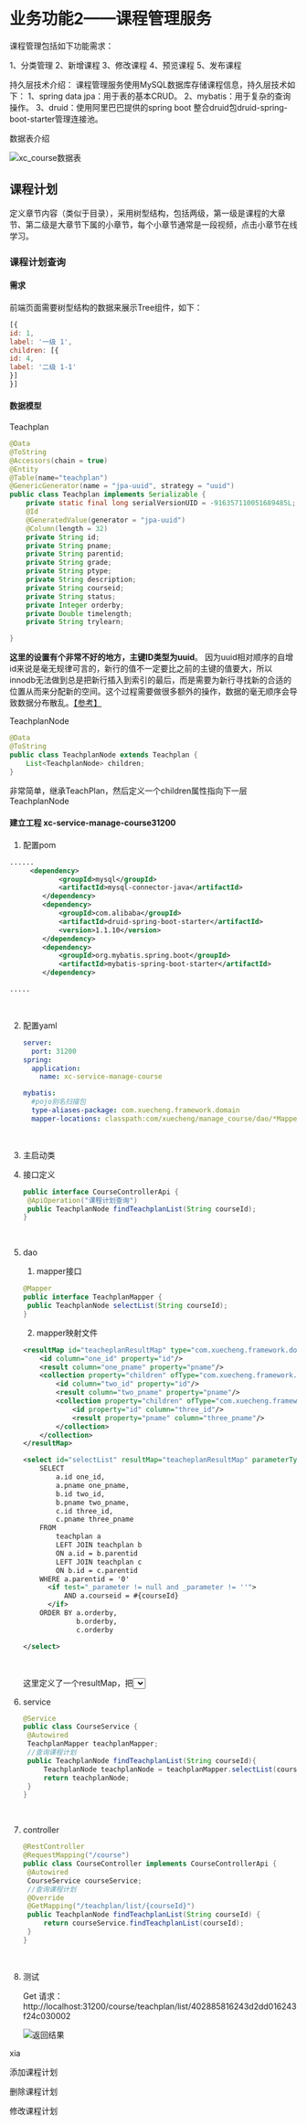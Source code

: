 # 业务功能2——课程管理服务

课程管理包括如下功能需求：

1、分类管理
2、新增课程
3、修改课程
4、预览课程
5、发布课程



持久层技术介绍：
课程管理服务使用MySQL数据库存储课程信息，持久层技术如下：
1、spring data jpa：用于表的基本CRUD。
2、mybatis：用于复杂的查询操作。
3、druid：使用阿里巴巴提供的spring boot 整合druid包druid-spring-boot-starter管理连接池。



数据表介绍

![xc_course数据表](D:\xuecheng-edu\xcEduService\assets\img\course\xc_course模型.png)



## 课程计划

定义章节内容（类似于目录），采用树型结构，包括两级，第一级是课程的大章节、第二级是大章节下属的小章节，每个小章节通常是一段视频，点击小章节在线学习。



### 课程计划查询

#### 需求

前端页面需要树型结构的数据来展示Tree组件，如下：

```javascript
[{
id: 1,
label: '一级 1',
children: [{
id: 4,
label: '二级 1‐1'
}]
}]
```



#### 数据模型

Teachplan

```java
@Data
@ToString
@Accessors(chain = true)
@Entity
@Table(name="teachplan")
@GenericGenerator(name = "jpa-uuid", strategy = "uuid")
public class Teachplan implements Serializable {
    private static final long serialVersionUID = -916357110051689485L;
    @Id
    @GeneratedValue(generator = "jpa-uuid")
    @Column(length = 32)
    private String id;
    private String pname;
    private String parentid;
    private String grade;
    private String ptype;
    private String description;
    private String courseid;
    private String status;
    private Integer orderby;
    private Double timelength;
    private String trylearn;

}
```

**这里的设置有个非常不好的地方，主键ID类型为uuid**。 因为uuid相对顺序的自增id来说是毫无规律可言的，新行的值不一定要比之前的主键的值要大，所以innodb无法做到总是把新行插入到索引的最后，而是需要为新行寻找新的合适的位置从而来分配新的空间。这个过程需要做很多额外的操作，数据的毫无顺序会导致数据分布散乱。[【参考】](<https://www.cnblogs.com/wyq178/p/12548864.html>)



TeachplanNode

```java
@Data
@ToString
public class TeachplanNode extends Teachplan {
	List<TeachplanNode> children;
}
```

非常简单，继承TeachPlan，然后定义一个children属性指向下一层TeachplanNode



#### 建立工程 xc-service-manage-course31200



1.  配置pom

   ```xml
   ......
   		<dependency>
               <groupId>mysql</groupId>
               <artifactId>mysql-connector-java</artifactId>
           </dependency>
           <dependency>
               <groupId>com.alibaba</groupId>
               <artifactId>druid-spring-boot-starter</artifactId>
               <version>1.1.10</version>
           </dependency>
           <dependency>
               <groupId>org.mybatis.spring.boot</groupId>
               <artifactId>mybatis-spring-boot-starter</artifactId>
           </dependency>

   .....
   ```

   ​

2. 配置yaml

   ```yaml
   server:
     port: 31200
   spring:
     application:
       name: xc-service-manage-course

   mybatis:
     #pojo别名扫描包
     type-aliases-package: com.xuecheng.framework.domain
     mapper-locations: classpath:com/xuecheng/manage_course/dao/*Mapper.xml

   ```

   ​

3. 主启动类

4. 接口定义

   ```java
   public interface CourseControllerApi {
   	@ApiOperation("课程计划查询")
   	public TeachplanNode findTeachplanList(String courseId);
   }
   ```

   ​

5. dao

   1)  mapper接口

   ```java
   @Mapper
   public interface TeachplanMapper {
   	public TeachplanNode selectList(String courseId);
   }
   ```

   2) mapper映射文件

   ```xml
   <resultMap id="teacheplanResultMap" type="com.xuecheng.framework.domain.course.ext.TeachplanNode">
       <id column="one_id" property="id"/>
       <result column="one_pname" property="pname"/>
       <collection property="children" ofType="com.xuecheng.framework.domain.course.ext.TeachplanNode">
           <id column="two_id" property="id"/>
           <result column="two_pname" property="pname"/>
           <collection property="children" ofType="com.xuecheng.framework.domain.course.ext.TeachplanNode">
               <id property="id" column="three_id"/>
               <result property="pname" column="three_pname"/>
           </collection>
       </collection>
   </resultMap>

   <select id="selectList" resultMap="teacheplanResultMap" parameterType="java.lang.String">
       SELECT
           a.id one_id,
           a.pname one_pname,
           b.id two_id,
           b.pname two_pname,
           c.id three_id,
           c.pname three_pname
       FROM
           teachplan a
           LEFT JOIN teachplan b
           ON a.id = b.parentid
           LEFT JOIN teachplan c
           ON b.id = c.parentid
       WHERE a.parentid = '0'
         <if test="_parameter != null and _parameter != ''">
             AND a.courseid = #{courseId}
         </if>
       ORDER BY a.orderby,
                b.orderby,
                c.orderby

   </select>
   ```

   ​

   这里定义了一个resultMap，把<select>查出来的结果映射到TeachplanNode。mybatis中，判断参数是否为空要用 _parameter

6. service

   ```java
   @Service
   public class CourseService {
   	@Autowired
   	TeachplanMapper teachplanMapper;
   	//查询课程计划
   	public TeachplanNode findTeachplanList(String courseId){
   		TeachplanNode teachplanNode = teachplanMapper.selectList(courseId);
   		return teachplanNode;
   	}
   }
   ```

   ​

7. controller 

   ```java
   @RestController
   @RequestMapping("/course")
   public class CourseController implements CourseControllerApi {
   	@Autowired
   	CourseService courseService;
   	//查询课程计划
   	@Override
   	@GetMapping("/teachplan/list/{courseId}")
   	public TeachplanNode findTeachplanList(String courseId) {
   		return courseService.findTeachplanList(courseId);
   	}
   }
   ```

   ​

8. 测试

   Get 请求：http://localhost:31200/course/teachplan/list/402885816243d2dd016243f24c030002

   ![返回结果](D:\xuecheng-edu\xcEduService\assets\img\course\course_teachpla_list返回结果.png)



xia





添加课程计划



删除课程计划



修改课程计划